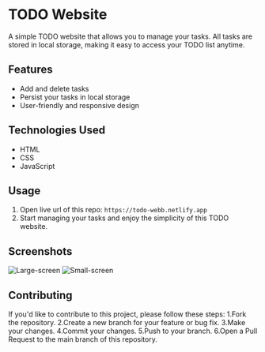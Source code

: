 # TODO Website

A simple TODO website that allows you to manage your tasks. All tasks are stored in local storage, making it easy to access your TODO list anytime.

## Features

- Add and delete tasks
- Persist your tasks in local storage
- User-friendly and responsive design

## Technologies Used

- HTML
- CSS
- JavaScript

## Usage

1. Open live url of this repo:
   ```https://todo-webb.netlify.app```
2. Start managing your tasks and enjoy the simplicity of this TODO website.

## Screenshots
![Large-screen](assets/large-screen.png)
![Small-screen](assets/small-screen.png)

## Contributing
 If you'd like to contribute to this project, please follow these steps:
  1.Fork the repository.
  2.Create a new branch for your feature or bug fix.
  3.Make your changes.
  4.Commit your changes.
  5.Push to your branch.
  6.Open a Pull Request to the main branch of this repository.
